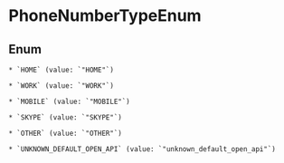 
# PhoneNumberTypeEnum

## Enum


    * `HOME` (value: `"HOME"`)

    * `WORK` (value: `"WORK"`)

    * `MOBILE` (value: `"MOBILE"`)

    * `SKYPE` (value: `"SKYPE"`)

    * `OTHER` (value: `"OTHER"`)

    * `UNKNOWN_DEFAULT_OPEN_API` (value: `"unknown_default_open_api"`)



